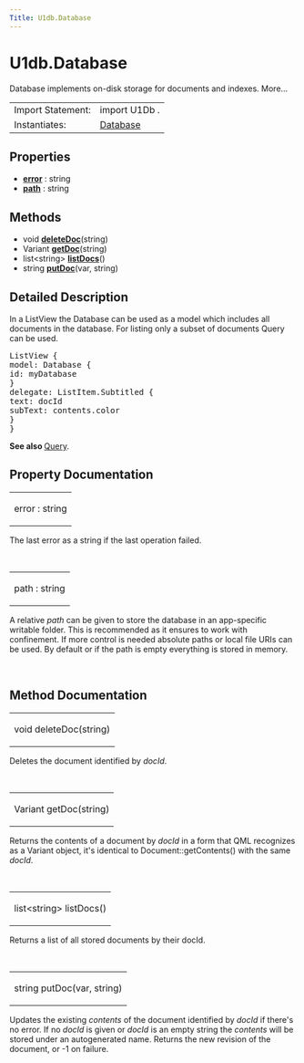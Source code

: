```yaml
---
Title: U1db.Database
---
```


# U1db.Database

<span class="subtitle"></span>
<!-- $$$Database-brief -->
<p>Database implements on-disk storage for documents and indexes. More...</p>
<!-- @@@Database -->
<table class="alignedsummary">
<tr><td class="memItemLeft rightAlign topAlign"> Import Statement:</td><td class="memItemRight bottomAlign"> import U1Db .</td></tr><tr><td class="memItemLeft rightAlign topAlign"> Instantiates:</td><td class="memItemRight bottomAlign"> <a href="index.html"><a href="../../../scopes/cpp/sdk-14.10/U1db.Database.md">Database</a></td></tr></table><ul>
</ul>
<h2 id="properties">Properties</h2>
<ul>
<li class="fn"><b><b><a href="#error-prop">error</a></b></b> : string</li>
<li class="fn"><b><b><a href="#path-prop">path</a></b></b> : string</li>
</ul>
<h2 id="methods">Methods</h2>
<ul>
<li class="fn">void <b><b><a href="#deleteDoc-method">deleteDoc</a></b></b>(string)</li>
<li class="fn">Variant <b><b><a href="#getDoc-method">getDoc</a></b></b>(string)</li>
<li class="fn">list&lt;string&gt; <b><b><a href="#listDocs-method">listDocs</a></b></b>()</li>
<li class="fn">string <b><b><a href="#putDoc-method">putDoc</a></b></b>(var, string)</li>
</ul>
<!-- $$$Database-description -->
<h2 id="details">Detailed Description</h2>
</p>
<p>In a ListView the Database can be used as a model which includes all documents in the database. For listing only a subset of documents Query can be used.</p>
<pre class="qml"><span class="type">ListView</span> {
<span class="name">model</span>: <span class="name">Database</span> {
<span class="name">id</span>: <span class="name">myDatabase</span>
}
<span class="name">delegate</span>: <span class="name">ListItem</span>.Subtitled {
<span class="name">text</span>: <span class="name">docId</span>
<span class="name">subText</span>: <span class="name">contents</span>.<span class="name">color</span>
}
}</pre>
<p><b>See also </b><a href="U1db.Query.md">Query</a>.</p>
<!-- @@@Database -->
<h2>Property Documentation</h2>
<!-- $$$error -->
<table class="qmlname"><tr valign="top" id="error-prop"><td class="tblQmlPropNode"><p><span class="name">error</span> : <span class="type">string</span></p></td></tr></table><p>The last error as a string if the last operation failed.</p>
<!-- @@@error -->
<br/>
<!-- $$$path -->
<table class="qmlname"><tr valign="top" id="path-prop"><td class="tblQmlPropNode"><p><span class="name">path</span> : <span class="type">string</span></p></td></tr></table><p>A relative <i>path</i> can be given to store the database in an app-specific writable folder. This is recommended as it ensures to work with confinement. If more control is needed absolute paths or local file URIs can be used. By default or if the path is empty everything is stored in memory.</p>
<!-- @@@path -->
<br/>
<h2>Method Documentation</h2>
<!-- $$$deleteDoc -->
<table class="qmlname"><tr valign="top" id="deleteDoc-method"><td class="tblQmlFuncNode"><p><span class="type">void</span> <span class="name">deleteDoc</span>(<span class="type">string</span>)</p></td></tr></table><p>Deletes the document identified by <i>docId</i>.</p>
<!-- @@@deleteDoc -->
<br/>
<!-- $$$getDoc -->
<table class="qmlname"><tr valign="top" id="getDoc-method"><td class="tblQmlFuncNode"><p><span class="type">Variant</span> <span class="name">getDoc</span>(<span class="type">string</span>)</p></td></tr></table><p>Returns the contents of a document by <i>docId</i> in a form that QML recognizes as a Variant object, it's identical to Document::getContents() with the same <i>docId</i>.</p>
<!-- @@@getDoc -->
<br/>
<!-- $$$listDocs -->
<table class="qmlname"><tr valign="top" id="listDocs-method"><td class="tblQmlFuncNode"><p><span class="type">list</span>&lt;<span class="type">string</span>&gt; <span class="name">listDocs</span>()</p></td></tr></table><p>Returns a list of all stored documents by their docId.</p>
<!-- @@@listDocs -->
<br/>
<!-- $$$putDoc -->
<table class="qmlname"><tr valign="top" id="putDoc-method"><td class="tblQmlFuncNode"><p><span class="type">string</span> <span class="name">putDoc</span>(<span class="type">var</span>, <span class="type">string</span>)</p></td></tr></table><p>Updates the existing <i>contents</i> of the document identified by <i>docId</i> if there's no error. If no <i>docId</i> is given or <i>docId</i> is an empty string the <i>contents</i> will be stored under an autogenerated name. Returns the new revision of the document, or -1 on failure.</p>
<!-- @@@putDoc -->
<br/>
